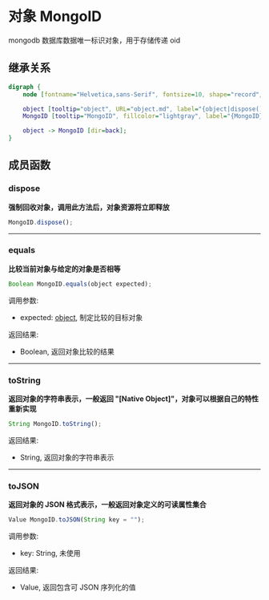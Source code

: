 # 对象 MongoID
mongodb 数据库数据唯一标识对象，用于存储传递 oid

## 继承关系
```dot
digraph {
    node [fontname="Helvetica,sans-Serif", fontsize=10, shape="record", style="filled", fillcolor="white"];

    object [tooltip="object", URL="object.md", label="{object|dispose()\lequals()\ltoString()\ltoJSON()\l}"];
    MongoID [tooltip="MongoID", fillcolor="lightgray", label="{MongoID}"];

    object -> MongoID [dir=back];
}
```

## 成员函数
        
### dispose
**强制回收对象，调用此方法后，对象资源将立即释放**

```JavaScript
MongoID.dispose();
```

--------------------------
### equals
**比较当前对象与给定的对象是否相等**

```JavaScript
Boolean MongoID.equals(object expected);
```

调用参数:
* expected: [object](object.md), 制定比较的目标对象

返回结果:
* Boolean, 返回对象比较的结果

--------------------------
### toString
**返回对象的字符串表示，一般返回 "[Native Object]"，对象可以根据自己的特性重新实现**

```JavaScript
String MongoID.toString();
```

返回结果:
* String, 返回对象的字符串表示

--------------------------
### toJSON
**返回对象的 JSON 格式表示，一般返回对象定义的可读属性集合**

```JavaScript
Value MongoID.toJSON(String key = "");
```

调用参数:
* key: String, 未使用

返回结果:
* Value, 返回包含可 JSON 序列化的值

